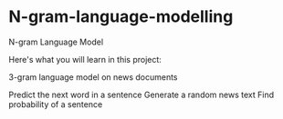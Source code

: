 # N-gram-language-modelling
N-gram Language Model


Here's what you will learn in this project:


3-gram language model on news documents
    

Predict the next word in a sentence
 Generate a random news text
    Find probability of a sentence

